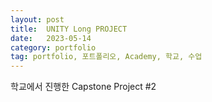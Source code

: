 ```yaml
---
layout: post
title:  UNITY Long PROJECT
date:   2023-05-14
category: portfolio
tag: portfolio, 포트폴리오, Academy, 학교, 수업
---
```



학교에서 진행한 Capstone Project #2
